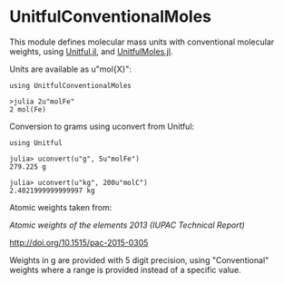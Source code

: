 # UnitfulConventionalMoles

This module defines molecular mass units with conventional molecular weights,
using [Unitful.jl](https://github.com/ajkeller34/Unitful.jl), and
[UnitfulMoles.jl](https://github.com/rafaqz/UnitfulMoles.jl).

Units are available as u"mol{X}":

```
using UnitfulConventionalMoles

>julia 2u"molFe"                                                             
2 mol(Fe) 
```

Conversion to grams using uconvert from Unitful:

```
using Unitful

julia> uconvert(u"g", 5u"molFe")                                             
279.225 g 

julia> uconvert(u"kg", 200u"molC")                                           
2.4021999999999997 kg 
```

Atomic weights taken from:

*Atomic weights of the elements 2013 (IUPAC Technical  Report)*

http://doi.org/10.1515/pac-2015-0305

Weights in g are provided with 5 digit precision, using "Conventional" weights
where a range is provided instead of a specific value.
